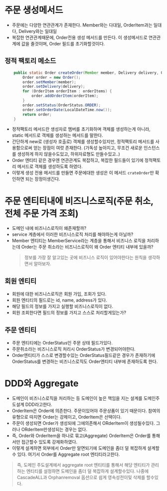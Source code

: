# 주문 생성메서드

- 주문에는 다양한 연관관계가 존재한다. Member와는 다대일, OrderItem과는 일대다, Delivery와는 일대일
- 복잡한 연관관계때문에, Order전용 생성 메서드를 만든다. 이 생성메서드로 연관관계에 값을 줄것이며, Order 필드를 초기화할것이다.

## 정적 팩토리 메소드

```java
    public static Order createOrder(Member member, Delivery delivery, OrderItem ...orderItems){
        Order order = new Order();
        order.setMember(member);
        order.setDelivery(delivery);
        for (OrderItem orderItem : orderItems) {
            order.addOrderItem(orderItem);
        }
        order.setStatus(OrderStatus.ORDER);
        order.setOrderDate(LocalDateTime.now());
        return order;
    }
```

- 정적팩토리 메서드란 생성자로 멤버를 초기화하며 객체를 생성하는게 아니라, static 메서드로 객체를 생성하는 메서드를 말한다.
- 간단하게 new로 (생성자 호출로) 객체를 생성할수있지만, 정적팩토리 메서드를 사용함으로써 얻는 장점이 여럿 존재한다. (가독성 높아지고, 무조건 새로운 인스턴스를 생성하게 하지 않을수도있고, 하위자료형도 만들수있고..)
- Order 엔티티 같은 경우엔 연관관계도 복잡하고, 복잡한 필드들이 있기에 정적팩토리 메서드로 객체를 생성하도록 하였다.
- 이렇게 생성 전용 메서드를 만들면 주문에대한 생성은 이 메서드 `crateOrder`만 확인하면 되는 장정이생긴다.

# 주문 엔티티내에 비즈니스로직(주문 취소, 전체 주문 가격 조회)

- 도메인 내에 비즈니스로직이 왜존재할까?
- service 계층에서 이러한 비즈니스로직 처리를 해야하는게 아닐까?
- Member 엔티티는 MemberService라는 계층을 통해서 비즈니스 로직을 처리하는데 Order는 주문 취소라는 비즈니스로직이 왜 Order 엔티티 내부에 있을까?
  > 정보를 가장 잘 알고있는 곳에 비즈니스 로직이 있어야한다는 원칙을 생각하면서 알아보자.

## 회원 엔티티

- 회원에 대한 비즈니스로직은 회원 가입, 조회가 있다.
- 회원 엔티티의 필드로는 id, name, address가 있다.
- 해당 필드의 정보를 가지고 실행할 비즈니스로직이 없다.
- 회원 조회한다면 필드의 정보를 가지고 스스로 처리할게있는가?

## 주문 엔티티

- 주문 엔티티에는 OrderStatus인 주문 상태 필드가있다.
- 주문취소라는 비즈니스로직 처리시 OrderStatus가 변경되어야한다.
- Order엔티티가 스스로 변경할수있는 OrderStatus필드같은 경우가 존재하기에 OrderStatus를 변경하는 비즈니스로직도 Order엔티티 내부에 존재하도록 한다.

# DDD와 Aggregate

- 도메인이 비즈니스로직을 처리하는 등 도메인이 높은 책임을 지는 설계를 도메인주도설계 DDD라고한다.
- OrderItem은 Order에 의존한다. 주문이있어야 주문상품이 있기 때문이다. 참여의유형으로 따지면 Order는 강제이고, OrderItem은 선택이다.
- 주문이 생성되면 Order가 생성되에 그에의존해서 ORderItem이 생성될수있다. 그러나 ORderItem만생성되는 경우는 없다.
- 즉, Order와 OrderItem을 하나로 묶고(Aggregate) OrderItem은 Order를 통해서만 접근할수 있도록 강제화하였다.
- 이렇게 설계하면 외부에서 Order만 알면되기에 도메인을 좀더 덜 복잡하게 설계할수 있다. 여기서 Order를 Aggregate root 엔티티라고한다.

> 즉, 도메인 주도설계에서 aggregate root 엔티티를 통해서 해당 엔티티가 관리하는 엔티티를 설정하면 도메인을 좀더 덜 복잡하게 설계할수있다. 나중에 CascadeALL과 Orphanremoval 옵션으로 쉽게 영속성전이및 삭제를 할수있다.
